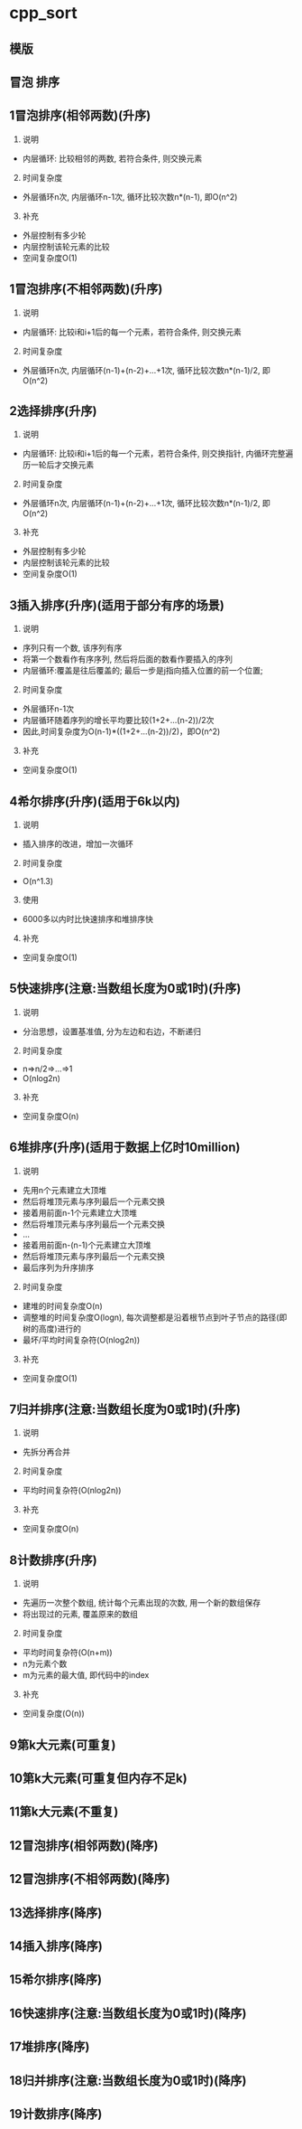 # cpp_sort
## 模版
## 冒泡 排序
## 1冒泡排序(相邻两数)(升序)
1. 说明
* 内层循环: 比较相邻的两数, 若符合条件, 则交换元素
2. 时间复杂度
* 外层循环n次, 内层循环n-1次, 循环比较次数n*(n-1), 即O(n^2)
3. 补充
* 外层控制有多少轮
* 内层控制该轮元素的比较
* 空间复杂度O(1)
## 1冒泡排序(不相邻两数)(升序)
1. 说明
* 内层循环: 比较i和i+1后的每一个元素，若符合条件, 则交换元素
2. 时间复杂度
* 外层循环n次, 内层循环(n-1)+(n-2)+...+1次, 循环比较次数n*(n-1)/2, 即O(n^2)
## 2选择排序(升序)
1. 说明
* 内层循环: 比较i和i+1后的每一个元素，若符合条件, 则交换指针, 内循环完整遍历一轮后才交换元素
2. 时间复杂度
* 外层循环n次, 内层循环(n-1)+(n-2)+...+1次, 循环比较次数n*(n-1)/2, 即O(n^2)
3. 补充
* 外层控制有多少轮
* 内层控制该轮元素的比较
* 空间复杂度O(1)
## 3插入排序(升序)(适用于部分有序的场景)
1. 说明
* 序列只有一个数, 该序列有序
* 将第一个数看作有序序列, 然后将后面的数看作要插入的序列
* 内层循环:覆盖是往后覆盖的; 最后一步是j指向插入位置的前一个位置;
2. 时间复杂度
* 外层循环n-1次
* 内层循环随着序列的增长平均要比较(1+2+...(n-2))/2次
* 因此,时间复杂度为O(n-1)*((1+2+...(n-2))/2)，即O(n^2)
3. 补充
* 空间复杂度O(1)
## 4希尔排序(升序)(适用于6k以内)
1. 说明
* 插入排序的改进，增加一次循环
2. 时间复杂度
* O(n^1.3)
3. 使用
* 6000多以内时比快速排序和堆排序快
4. 补充
* 空间复杂度O(1)
## 5快速排序(注意:当数组长度为0或1时)(升序)
1. 说明
* 分治思想，设置基准值, 分为左边和右边，不断递归
2. 时间复杂度
* n=>n/2=>...=>1
* O(nlog2n)
3. 补充 
* 空间复杂度O(n)
## 6堆排序(升序)(适用于数据上亿时10million)
1. 说明
* 先用n个元素建立大顶堆
* 然后将堆顶元素与序列最后一个元素交换
* 接着用前面n-1个元素建立大顶堆
* 然后将堆顶元素与序列最后一个元素交换
* ...
* 接着用前面n-(n-1)个元素建立大顶堆
* 然后将堆顶元素与序列最后一个元素交换
* 最后序列为升序排序
2. 时间复杂度
* 建堆的时间复杂度O(n)
* 调整堆的时间复杂度O(logn), 每次调整都是沿着根节点到叶子节点的路径(即树的高度)进行的
* 最坏/平均时间复杂符(O(nlog2n))
3. 补充
* 空间复杂度O(1)
## 7归并排序(注意:当数组长度为0或1时)(升序)
1. 说明
* 先拆分再合并
2. 时间复杂度
* 平均时间复杂符(O(nlog2n))
3. 补充
* 空间复杂度O(n)
## 8计数排序(升序)
1. 说明
* 先遍历一次整个数组, 统计每个元素出现的次数, 用一个新的数组保存
* 将出现过的元素, 覆盖原来的数组
2. 时间复杂度
* 平均时间复杂符(O(n+m))
* n为元素个数
* m为元素的最大值, 即代码中的index
3. 补充
* 空间复杂度(O(n))
## 9第k大元素(可重复)
## 10第k大元素(可重复但内存不足k)
## 11第k大元素(不重复)
## 12冒泡排序(相邻两数)(降序)
## 12冒泡排序(不相邻两数)(降序)
## 13选择排序(降序)
## 14插入排序(降序)
## 15希尔排序(降序)
## 16快速排序(注意:当数组长度为0或1时)(降序)
## 17堆排序(降序)
## 18归并排序(注意:当数组长度为0或1时)(降序)
## 19计数排序(降序)
